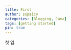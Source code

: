 ```yaml
---
title: First
author: supaicy
categories: [Blogging, Java]
tags: [getting started]
pin: true
---
```


첫 임.
